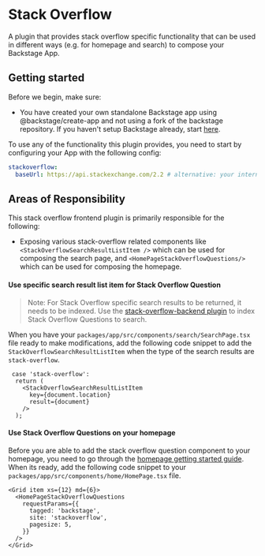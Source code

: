 # Stack Overflow

A plugin that provides stack overflow specific functionality that can be used in different ways (e.g. for homepage and search) to compose your Backstage App.

## Getting started

Before we begin, make sure:

- You have created your own standalone Backstage app using @backstage/create-app and not using a fork of the backstage repository. If you haven't setup Backstage already, start [here](https://backstage.io/docs/getting-started/).

To use any of the functionality this plugin provides, you need to start by configuring your App with the following config:

```yaml
stackoverflow:
  baseUrl: https://api.stackexchange.com/2.2 # alternative: your internal stack overflow instance
```

## Areas of Responsibility

This stack overflow frontend plugin is primarily responsible for the following:

- Exposing various stack-overflow related components like `<StackOverflowSearchResultListItem />` which can be used for composing the search page, and `<HomePageStackOverflowQuestions/>` which can be used for composing the homepage.

#### Use specific search result list item for Stack Overflow Question

> Note: For Stack Overflow specific search results to be returned, it needs to be indexed. Use the [stack-overflow-backend plugin](https://github.com/backstage/backstage/blob/master/plugins/stack-overflow-backend/README.md) to index Stack Overflow Questions to search.

When you have your `packages/app/src/components/search/SearchPage.tsx` file ready to make modifications, add the following code snippet to add the `StackOverflowSearchResultListItem` when the type of the search results are `stack-overflow`.

```tsx
 case 'stack-overflow':
  return (
    <StackOverflowSearchResultListItem
      key={document.location}
      result={document}
    />
  );
```

#### Use Stack Overflow Questions on your homepage

Before you are able to add the stack overflow question component to your homepage, you need to go through the [homepage getting started guide](https://backstage.io/docs/getting-started/homepage). When its ready, add the following code snippet to your `packages/app/src/components/home/HomePage.tsx` file.

```tsx
<Grid item xs={12} md={6}>
  <HomePageStackOverflowQuestions
    requestParams={{
      tagged: 'backstage',
      site: 'stackoverflow',
      pagesize: 5,
    }}
  />
</Grid>
```

